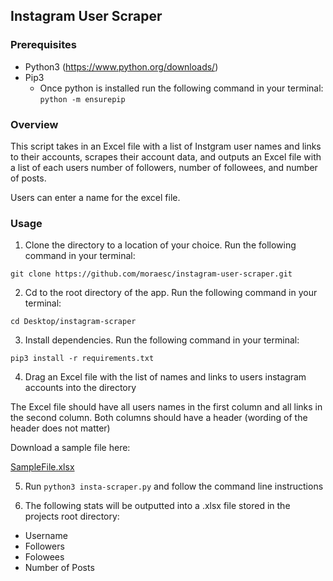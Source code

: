 ## Instagram User Scraper 

### Prerequisites
- Python3 (https://www.python.org/downloads/)
- Pip3
  - Once python is installed run the following command in your terminal:
    `python -m ensurepip`

### Overview
This script takes in an Excel file with a list of Instgram user names and links to their accounts, scrapes their account data, and outputs an Excel file with a list of each users number of followers, number of followees, and number of posts. 

Users can enter a name for the excel file.

### Usage
1. Clone the directory to a location of your choice. Run the following command in your terminal:

  `git clone https://github.com/moraesc/instagram-user-scraper.git`
  
2. Cd to the root directory of the app. Run the following command in your terminal:

  `cd Desktop/instagram-scraper`
  
3. Install dependencies. Run the following command in your terminal:

  `pip3 install -r requirements.txt`
  
4. Drag an Excel file with the list of names and links to users instagram accounts into the directory

  The Excel file should have all users names in the first column and all links in the second column. Both columns should have a header (wording of the header does not matter)
  
  Download a sample file here:
  
  [SampleFile.xlsx](https://github.com/moraesc/instagram-user-scraper/files/10333890/SampleFile.xlsx)

  
5. Run `python3 insta-scraper.py` and follow the command line instructions

6. The following stats will be outputted into a .xlsx file stored in the projects root directory:
  - Username
  - Followers
  - Folowees
  - Number of Posts

